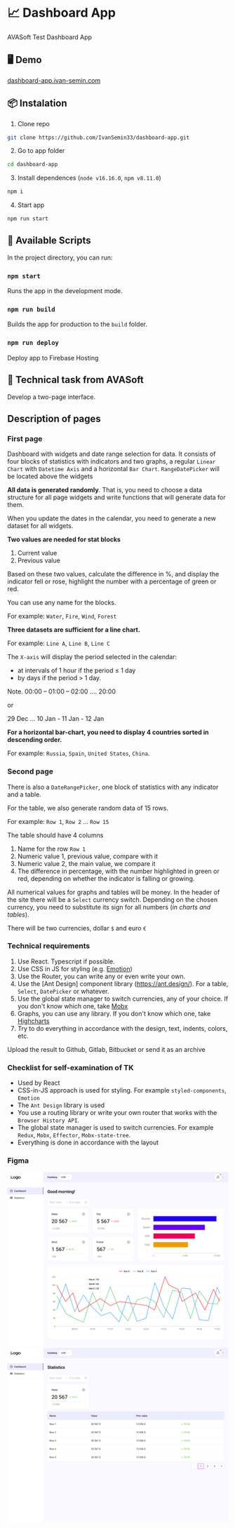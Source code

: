 # 📈 Dashboard App

AVASoft Test Dashboard App

## 🖥 Demo

[dashboard-app.ivan-semin.com](<https://dashboard-app.ivan-semin.com>)

## 📦 Instalation

1. Clone repo

```bash
git clone https://github.com/IvanSemin33/dashboard-app.git
```

2. Go to app folder

```bash
cd dashboard-app
```

3. Install dependences (`node v16.16.0`, `npm v8.11.0`)

```bash
npm i
```

4. Start app

```bash
npm run start
```

## 📖 Available Scripts

In the project directory, you can run:

### `npm start`

Runs the app in the development mode.

### `npm run build`

Builds the app for production to the `build` folder.

### `npm run deploy`

Deploy app to Firebase Hosting

## 📝 Technical task from AVASoft

Develop a two-page interface.

## Description of pages

### First page

Dashboard with widgets and date range selection for data. It consists of four blocks of statistics with indicators and two graphs, a regular `Linear Chart` with `Datetime Axis` and a horizontal `Bar Chart`. `RangeDatePicker` will be located above the widgets

**All data is generated randomly**. That is, you need to choose a data structure for all page widgets and write functions that will generate data for them.

When you update the dates in the calendar, you need to generate a new dataset for all widgets.

**Two values are needed for stat blocks**

1. Current value
2. Previous value

Based on these two values, calculate the difference in %, and display the indicator fell or rose, highlight the number with a percentage of green or red.

You can use any name for the blocks.

For example: `Water`, `Fire`, `Wind`, `Forest`

**Three datasets are sufficient for a line chart.**

For example: `Line A`, `Line B`, `Line C`

The `X-axis` will display the period selected in the calendar:

- at intervals of 1 hour if the period ≤ 1 day
- by days if the period > 1 day.

Note. 00:00 – 01:00 – 02:00 .... 20:00

or

29 Dec ... 10 Jan - 11 Jan - 12 Jan

**For a horizontal bar-chart, you need to display 4 countries sorted in descending order.**

For example: `Russia`, `Spain`, `United States`, `China`.

### Second page

There is also a `DateRangePicker`, one block of statistics with any indicator and a table.

For the table, we also generate random data of 15 rows.

For example: `Row 1`, `Row 2` ... `Row 15`

The table should have 4 columns

1. Name for the row `Row 1`
2. Numeric value 1, previous value, compare with it
3. Numeric value 2, the main value, we compare it
4. The difference in percentage, with the number highlighted in green or red, depending on whether the indicator is falling or growing.

All numerical values for graphs and tables will be money. In the header of the site there will be a `Select` currency switch. Depending on the chosen currency, you need to substitute its sign for all numbers (*in charts and tables*).

There will be two currencies, dollar `$` and euro `€`

### Technical requirements

1. Use React. Typescript if possible.
2. Use CSS in JS for styling (e.g. [Emotion](https://emotion.sh/docs/introduction))
3. Use the Router, you can write any or even write your own.
4. Use the [Ant Design] component library (<https://ant.design/>). For a table, `Select`, `DatePicker` or whatever.
5. Use the global state manager to switch currencies, any of your choice. If you don't know which one, take [Mobx](https://mobx.js.org/README.html)
6. Graphs, you can use any library. If you don't know which one, take [Highcharts](https://www.highcharts.com/)
7. Try to do everything in accordance with the design, text, indents, colors, etc.

Upload the result to Github, Gitlab, Bitbucket or send it as an archive

### Checklist for self-examination of TK

- Used by React
- CSS-in-JS approach is used for styling. For example `styled-components`, `Emotion`
- The `Ant Design` library is used
- You use a routing library or write your own router that works with the `Browser History API`.
- The global state manager is used to switch currencies. For example `Redux`, `Mobx`, `Effector`, `Mobx-state-tree`.
- Everything is done in accordance with the layout

### Figma
  
![Dashboard](./images/dashboard.png)
![Statistics](./images/statistics.png)
